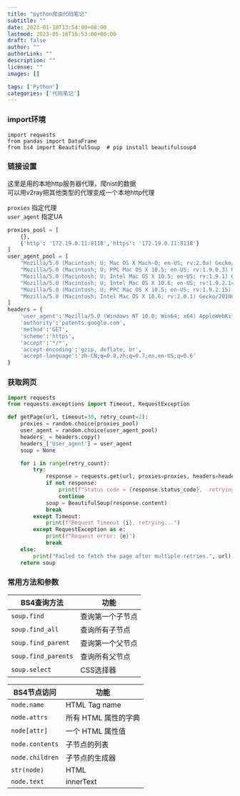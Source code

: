 ```yaml
---
title: "python爬虫代码笔记"
subtitle: ""
date: 2023-01-18T13:54:00+08:00
lastmod: 2023-05-16T16:53:00+08:00
draft: false
author: ""
authorLink: ""
description: ""
license: ""
images: []

tags: ['Python']
categories: ['代码笔记']
---
```


### import环境
```
import requests
from pandas import DataFrame  
from bs4 import BeautifulSoup  # pip install beautifulsoup4
```

### 链接设置
这里是用的本地http服务器代理，爬nist的数据  
可以用v2ray把其他类型的代理变成一个本地http代理  

`proxies` 指定代理  
`user_agent` 指定UA

``` python
proxies_pool = [
    {},
    {'http': '172.19.0.11:8118','https': '172.19.0.11:8118'}
]
user_agent_pool = [
    "Mozilla/5.0 (Macintosh; U; Mac OS X Mach-O; en-US; rv:2.0a) Gecko/20040614 Firefox/3.0.0 ",
    "Mozilla/5.0 (Macintosh; U; PPC Mac OS X 10.5; en-US; rv:1.9.0.3) Gecko/2008092414 Firefox/3.0.3",
    "Mozilla/5.0 (Macintosh; U; Intel Mac OS X 10.5; en-US; rv:1.9.1) Gecko/20090624 Firefox/3.5",
    "Mozilla/5.0 (Macintosh; U; Intel Mac OS X 10.6; en-US; rv:1.9.2.14) Gecko/20110218 AlexaToolbar/alxf-2.0 Firefox/3.6.14",
    "Mozilla/5.0 (Macintosh; U; PPC Mac OS X 10.5; en-US; rv:1.9.2.15) Gecko/20110303 Firefox/3.6.15",
    "Mozilla/5.0 (Macintosh; Intel Mac OS X 10.6; rv:2.0.1) Gecko/20100101 Firefox/4.0.1"
]
headers = {
    'user_agent':'Mozilla/5.0 (Windows NT 10.0; Win64; x64) AppleWebKit/537.36 (KHTML, like Gecko) Chrome/74.0.3729.169 Safari/537.36',
    'authority':'patents.google.com',
    'method':'GET',
    'scheme':'https',
    'accept':'*/*',
    'accept-encoding':'gzip, deflate, br',
    'accept-language':'zh-CN;q=0.8,zh;q=0.7;en,en-US;q=0.6'
}
```

### 获取网页
``` python
import requests
from requests.exceptions import Timeout, RequestException

def getPage(url, timeout=30, retry_count=2):
    proxies = random.choice(proxies_pool)
    user_agent = random.choice(user_agent_pool)
    headers_ = headers.copy()
    headers_['User_agent'] = user_agent
    soup = None

    for i in range(retry_count):
        try:
            response = requests.get(url, proxies=proxies, headers=headers_, timeout=timeout)
            if not response:
                print(f"Status code = {response.status_code},  retrying...")
                continue
            soup = BeautifulSoup(response.content)
            break
        except Timeout:
            print(f"Request Timeout {i}, retrying...")
        except RequestException as e:
            print(f"Request error: {e}")
            break
    else:
        print("Failed to fetch the page after multiple retries.", url)
    return soup
```

### 常用方法和参数


|BS4查询方法|功能|
|---|---|
|`soup.find`        |查询第一个子节点|
|`soup.find_all`    |查询所有子节点|
|`soup.find_parent` |查询第一个父节点|
|`soup.find_parents`|查询所有父节点|
|`soup.select`      |CSS选择器|


|BS4节点访问|功能|
|---|---|
|`node.name`|HTML Tag name|
|`node.attrs`|所有 HTML 属性的字典|
|`node[attr]`|一个 HTML 属性值|
|`node.contents`|子节点的列表|
|`node.children`|子节点的生成器|
|`str(node)`|HTML|
|`node.text`|innerText|

